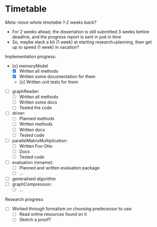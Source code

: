 # Timetable

_Meta: move whole timetable 1-2 weeks back?_
* For 2 weeks ahead, the dissertation is still submitted 3 weeks before
  deadline, and the progress report is sent in just in time
* So, maybe slack a bit (1 week) at starting research+planning, then get up to speed (1 week) in vacation?

Implementation progress:
- [o] memoryModel
  - [X] Written all methods
  - [X] Written some documentation for them
  - [o] Written unit tests for them
- [ ] graphReader:
  - [ ] Written all methods
  - [ ] Written some docs
  - [ ] Tested the code
- [ ] driver:
  - [ ] Planned methods
  - [ ] Written methods
  - [ ] Written docs
  - [ ] Tested code
- [ ] parallelMatrixMultiplication:
  - [ ] Written Fox-Otto
  - [ ] Docs
  - [ ] Tested code
- [ ] evaluation (rename):
  - [ ] Planned and written evaluation package
  - [ ] ...
- [ ] generalised algorithm
- [ ] graphCompression:
  - [ ] ...

Research progress:
- [ ] Worked through formalism on choosing predecessor to use:
  - [ ] Read online resources found on it
  - [ ] Sketch a proof?
